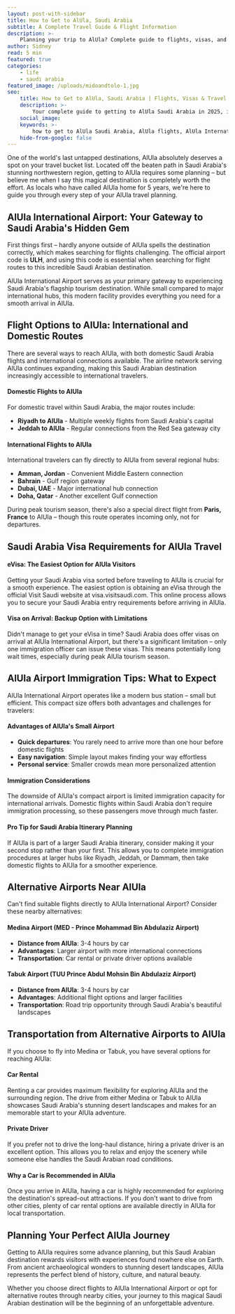 ```yaml
---
layout: post-with-sidebar
title: How to Get to AlUla, Saudi Arabia
subtitle: A Complete Travel Guide & Flight Information
description: >-
    Planning your trip to AlUla? Complete guide to flights, visas, and travel options to reach Saudi Arabia's most magical destination in 2025.
author: Sidney
read: 5 min
featured: true
categories:
    - life
    - saudi arabia
featured_image: /uploads/midoandtolo-1.jpg
seo:
    title: How to Get to AlUla, Saudi Arabia | Flights, Visas & Travel Guide 2025
    description: >-
        Your complete guide to getting to AlUla Saudi Arabia in 2025, including flight options, visa requirements, airport tips, and travel planning for your AlUla adventure.
    social_image:
    keywords: >-
        how to get to AlUla Saudi Arabia, AlUla flights, AlUla International Airport ULH, flights to AlUla, Saudi Arabia visa requirements, AlUla travel planning, getting to AlUla airport, AlUla flight routes, Saudi Arabia eVisa, AlUla travel guide, flights to ULH airport, AlUla airport code, traveling to AlUla Saudi Arabia, AlUla transportation guide
    hide-from-google: false
---
```



One of the world's last untapped destinations, AlUla absolutely deserves a spot on your travel bucket list. Located off the beaten path in Saudi Arabia's stunning northwestern region, getting to AlUla requires some planning – but believe me when I say this magical destination is completely worth the effort. As locals who have called AlUla home for 5 years, we're here to guide you through every step of your AlUla travel planning.

## **AlUla International Airport:** Your Gateway to Saudi Arabia's Hidden Gem

First things first – hardly anyone outside of AlUla spells the destination correctly, which makes searching for flights challenging. The official airport code is **ULH**, and using this code is essential when searching for flight routes to this incredible Saudi Arabian destination.

AlUla International Airport serves as your primary gateway to experiencing Saudi Arabia's flagship tourism destination. While small compared to major international hubs, this modern facility provides everything you need for a smooth arrival in AlUla.

## **Flight Options to AlUla:** International and Domestic Routes

There are several ways to reach AlUla, with both domestic Saudi Arabia flights and international connections available. The airline network serving AlUla continues expanding, making this Saudi Arabian destination increasingly accessible to international travelers.

#### **Domestic Flights to AlUla**

For domestic travel within Saudi Arabia, the major routes include:
- **Riyadh to AlUla** - Multiple weekly flights from Saudi Arabia's capital
- **Jeddah to AlUla** - Regular connections from the Red Sea gateway city

#### **International Flights to AlUla**

International travelers can fly directly to AlUla from several regional hubs:
- **Amman, Jordan** - Convenient Middle Eastern connection
- **Bahrain** - Gulf region gateway
- **Dubai, UAE** - Major international hub connection  
- **Doha, Qatar** - Another excellent Gulf connection

During peak tourism season, there's also a special direct flight from **Paris, France** to AlUla – though this route operates incoming only, not for departures.

## Saudi Arabia **Visa Requirements** for AlUla Travel

#### **eVisa: The Easiest Option for AlUla Visitors**

Getting your Saudi Arabia visa sorted before traveling to AlUla is crucial for a smooth experience. The easiest option is obtaining an eVisa through the official Visit Saudi website at visa.visitsaudi.com. This online process allows you to secure your Saudi Arabia entry requirements before arriving in AlUla.

#### **Visa on Arrival: Backup Option with Limitations**

Didn't manage to get your eVisa in time? Saudi Arabia does offer visas on arrival at AlUla International Airport, but there's a significant limitation – only one immigration officer can issue these visas. This means potentially long wait times, especially during peak AlUla tourism season.

## AlUla Airport **Immigration** Tips: What to Expect

AlUla International Airport operates like a modern bus station – small but efficient. This compact size offers both advantages and challenges for travelers:

#### **Advantages of AlUla's Small Airport**
- **Quick departures**: You rarely need to arrive more than one hour before domestic flights
- **Easy navigation**: Simple layout makes finding your way effortless
- **Personal service**: Smaller crowds mean more personalized attention

#### **Immigration Considerations**
The downside of AlUla's compact airport is limited immigration capacity for international arrivals. Domestic flights within Saudi Arabia don't require immigration processing, so these passengers move through much faster.

#### **Pro Tip for Saudi Arabia Itinerary Planning**
If AlUla is part of a larger Saudi Arabia itinerary, consider making it your second stop rather than your first. This allows you to complete immigration procedures at larger hubs like Riyadh, Jeddah, or Dammam, then take domestic flights to AlUla for a smoother experience.

## Alternative Airports **Near** AlUla

Can't find suitable flights directly to AlUla International Airport? Consider these nearby alternatives:

#### **Medina Airport (MED - Prince Mohammad Bin Abdulaziz Airport)**
- **Distance from AlUla**: 3-4 hours by car
- **Advantages**: Larger airport with more international connections
- **Transportation**: Car rental or private driver options available

#### **Tabuk Airport (TUU Prince Abdul Mohsin Bin Abdulaziz Airport)**
- **Distance from AlUla**: 3-4 hours by car
- **Advantages**: Additional flight options and larger facilities
- **Transportation**: Road trip opportunity through Saudi Arabia's beautiful landscapes

## Transportation from Alternative Airports to AlUla

If you choose to fly into Medina or Tabuk, you have several options for reaching AlUla:

#### **Car Rental**
Renting a car provides maximum flexibility for exploring AlUla and the surrounding region. The drive from either Medina or Tabuk to AlUla showcases Saudi Arabia's stunning desert landscapes and makes for an memorable start to your AlUla adventure.

#### **Private Driver**
If you prefer not to drive the long-haul distance, hiring a private driver is an excellent option. This allows you to relax and enjoy the scenery while someone else handles the Saudi Arabian road conditions.

#### **Why a Car is Recommended in AlUla**
Once you arrive in AlUla, having a car is highly recommended for exploring the destination's spread-out attractions. If you don't want to drive from other cities, plenty of car rental options are available directly in AlUla for local transportation.

## Planning Your **Perfect** AlUla Journey

Getting to AlUla requires some advance planning, but this Saudi Arabian destination rewards visitors with experiences found nowhere else on Earth. From ancient archaeological wonders to stunning desert landscapes, AlUla represents the perfect blend of history, culture, and natural beauty.

Whether you choose direct flights to AlUla International Airport or opt for alternative routes through nearby cities, your journey to this magical Saudi Arabian destination will be the beginning of an unforgettable adventure.
